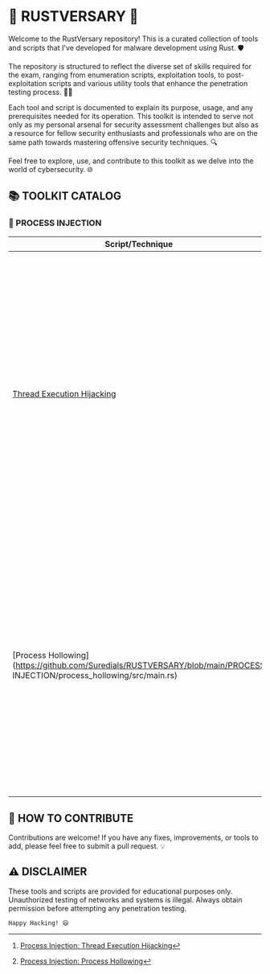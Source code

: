 # 🦀 RUSTVERSARY 🦀

Welcome to the RustVersary repository! This is a curated collection of tools and scripts that I've developed for malware development using Rust. 🛡️

The repository is structured to reflect the diverse set of skills required for the exam, ranging from enumeration scripts, exploitation tools, to post-exploitation scripts and various utility tools that enhance the penetration testing process. 🕵️‍♂️

Each tool and script is documented to explain its purpose, usage, and any prerequisites needed for its operation. This toolkit is intended to serve not only as my personal arsenal for security assessment challenges but also as a resource for fellow security enthusiasts and professionals who are on the same path towards mastering offensive security techniques. 🔍

Feel free to explore, use, and contribute to this toolkit as we delve into the world of cybersecurity. 🌐

## 📚 TOOLKIT CATALOG
### 💉 PROCESS INJECTION
| Script/Technique                                                                                                                 | Description                                                                                                                                                                                                                                                             |
|----------------------------------------------------------------------------------------------------------------------------------|-------------------------------------------------------------------------------------------------------------------------------------------------------------------------------------------------------------------------------------------------------------------------|
| [Thread Execution Hijacking](https://github.com/Suredials/RUSTVERSARY/blob/main/LOADERS/thread_execution_hijacking/src/main.rs)	 | Adversaries may inject malicious code into hijacked processes in order to evade process-based defenses as well as possibly elevate privileges. Thread Execution Hijacking is a method of executing arbitrary code in the address space of a separate live process [^1]. |
| [Process Hollowing](https://github.com/Suredials/RUSTVERSARY/blob/main/PROCESS INJECTION/process_hollowing/src/main.rs)                                                                                                            | Adversaries may inject malicious code into suspended and hollowed processes in order to evade process-based defenses. Process hollowing is a method of executing arbitrary code in the address space of a separate live process [^2].                                   |
                                                                                                                                                                                                                                                                | 
## 🤝 HOW TO CONTRIBUTE
Contributions are welcome! If you have any fixes, improvements, or tools to add, please feel free to submit a pull request. 💡

## ⚠️ DISCLAIMER
These tools and scripts are provided for educational purposes only. Unauthorized testing of networks and systems is illegal. Always obtain permission before attempting any penetration testing.

` Happy Hacking! 😄 `

[^1]: [Process Injection: Thread Execution Hijacking](https://attack.mitre.org/techniques/T1055/003/)

[^2]: [Process Injection: Process Hollowing](https://attack.mitre.org/techniques/T1055/012/)
